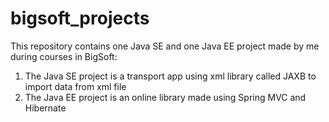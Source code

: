 # bigsoft_projects
This repository contains one Java SE and one Java EE project made by me during courses in BigSoft:
1) The Java SE project is a transport app using xml library called JAXB to import data from xml file
2) The Java EE project is an online library made using Spring MVC and Hibernate 
